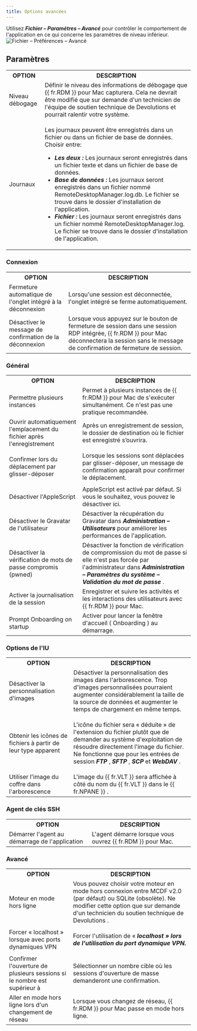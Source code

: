```yaml
---
title: Options avancées
---
```

Utilisez ***Fichier – Paramètres – Avancé*** pour contrôler le comportement de l'application en ce qui concerne les paramètres de niveau inférieur.  
![Fichier – Préférences – Avancé](https://webdevolutions.azureedge.net/docs/fr/rdm/mac/clip4204.png) 

## Paramètres 
<table>
	<tr>
		<th>
OPTION 
		</th>
		<th>
DESCRIPTION 
		</th>
	</tr>
	<tr>
		<td>
Niveau débogage 
		</td>
		<td>
Définir le niveau des informations de débogage que {{ fr.RDM }} pour Mac capturera. Cela ne devrait être modifié que sur demande d'un technicien de l'équipe de soutien technique de Devolutions et pourrait ralentir votre système. 
		</td>
	</tr>
	<tr>
		<td>
Journaux 
		</td>
		<td>

Les journaux peuvent être enregistrés dans un fichier ou dans un fichier de base de données. Choisir entre:  

* ***Les deux :*** Les journaux seront enregistrés dans un fichier texte et dans un fichier de base de données. 
* ***Base de données :*** Les journaux seront enregistrés dans un fichier nommé RemoteDesktopManager.log.db. Le fichier se trouve dans le dossier d'installation de l'application. 
* ***Fichier :*** Les journaux seront enregistrés dans un fichier nommé RemoteDesktopManager.log. Le fichier se trouve dans le dossier d'installation de l'application. 
		</td>
	</tr>
</table>

### Connexion 

<table>
	<tr>
		<th>
OPTION 
		</th>
		<th>
DESCRIPTION 
		</th>
	</tr>
	<tr>
		<td>
Fermeture automatique de l'onglet intégré à la déconnexion 
		</td>
		<td>
Lorsqu'une session est déconnectée, l'onglet intégré se ferme automatiquement. 
		</td>
	</tr>
	<tr>
		<td>
Désactiver le message de confirmation de la déconnexion 
		</td>
		<td>
Lorsque vous appuyez sur le bouton de fermeture de session dans une session RDP intégrée, {{ fr.RDM }} pour Mac déconnectera la session sans le message de confirmation de fermeture de session. 
		</td>
	</tr>
</table>

### Général 

<table>
	<tr>
		<th>
OPTION 
		</th>
		<th>
DESCRIPTION 
		</th>
	</tr>
	<tr>
		<td>
Permettre plusieurs instances 
		</td>
		<td>
Permet à plusieurs instances de {{ fr.RDM }} pour Mac de s'exécuter simultanément. Ce n'est pas une pratique recommandée. 
		</td>
	</tr>
	<tr>
		<td>
Ouvrir automatiquement l'emplacement du fichier après l'enregistrement 
		</td>
		<td>
Après un enregistrement de session, le dossier de destination où le fichier est enregistré s’ouvrira. 
		</td>
	</tr>
	<tr>
		<td>

Confirmer lors du déplacement par glisser-déposer 
		</td>
		<td>
Lorsque les sessions sont déplacées par glisser-déposer, un message de confirmation apparaît pour confirmer le déplacement. 
		</td>
	</tr>
	<tr>
		<td>
Désactiver l'AppleScript 
		</td>
		<td>
AppleScript est activé par défaut. Si vous le souhaitez, vous pouvez le désactiver ici. 
		</td>
	</tr>
	<tr>
		<td>
Désactiver le Gravatar de l'utilisateur 
		</td>
		<td>
Désactiver la récupération du Gravatar dans ***Administration – Utilisateurs*** pour améliorer les performances de l'application. 
		</td>
	</tr>
	<tr>
		<td>
Désactiver la vérification de mots de passe compromis (pwned) 
		</td>
		<td>
Désactiver la fonction de vérification de compromission du mot de passe si elle n'est pas forcée par l'administrateur dans ***Administration – Paramètres du système – Validation du mot de passe*** . 
		</td>
	</tr>
	<tr>
		<td>
Activer la journalisation de la session 
		</td>
		<td>
Enregistrer et suivre les activités et les interactions des utilisateurs avec {{ fr.RDM }} pour Mac. 
		</td>
	</tr>
	<tr>
		<td>
Prompt Onboarding on startup 
		</td>
		<td>
Activer pour lancer la fenêtre d'accueil ( Onboarding ) au démarrage. 
		</td>
	</tr>
</table>

### Options de l'IU 

<table>
	<tr>
		<th>
OPTION 
		</th>
		<th>
DESCRIPTION 
		</th>
	</tr>
	<tr>
		<td>
Désactiver la personnalisation d'images 
		</td>
		<td>
Désactiver la personnalisation  des images dans l'arborescence. Trop d'images personnalisées pourraient augmenter considérablement la taille de la source de données et augmenter le temps de chargement en même temps. 
		</td>
	</tr>
	<tr>
		<td>
Obtenir les icônes de fichiers à partir de leur type apparent 
		</td>
		<td>

L'icône du fichier sera « déduite » de l'extension du fichier plutôt que de demander au système d'exploitation de résoudre directement l'image du fichier. Ne fonctionne que pour les entrées de session ***FTP*** , ***SFTP*** , ***SCP*** et ***WebDAV*** . 
		</td>
	</tr>
	<tr>
		<td>
Utiliser l'image du coffre dans l'arborescence 
		</td>
		<td>
L'image du {{ fr.VLT }} sera affichée à côté du nom du {{ fr.VLT }} dans le {{ fr.NPANE }} . 
		</td>
	</tr>
</table>

### Agent de clés SSH 

<table>
	<tr>
		<th>
OPTION 
		</th>
		<th>
DESCRIPTION 
		</th>
	</tr>
	<tr>
		<td>
Démarrer l'agent au démarrage de l'application 
		</td>
		<td>
L'agent démarre lorsque vous ouvrez {{ fr.RDM }} pour Mac. 
		</td>
	</tr>
</table>

### Avancé 

<table>
	<tr>
		<th>
OPTION 
		</th>
		<th>
DESCRIPTION 
		</th>
	</tr>
	<tr>
		<td>
Moteur en mode hors ligne 
		</td>
		<td>
Vous pouvez choisir votre moteur en mode hors connexion entre MCDF v2.0 (par défaut) ou SQLite (obsolète). Ne modifier cette option que sur demande d'un technicien du soutien technique de Devolutions . 
		</td>
	</tr>
	<tr>
		<td>
Forcer « localhost » lorsque avec ports dynamiques VPN 
		</td>
		<td>
		
Forcer l'utilisation de « ***localhost*** ***» lors de l'utilisation du port dynamique VPN.*** 
		</td>
	</tr>
	<tr>
		<td>
Confirmer l'ouverture de plusieurs sessions si le nombre est supérieur à 
		</td>
		<td>
Sélectionner un nombre cible où les sessions d'ouverture de masse demanderont une confirmation. 
		</td>
	</tr>
	<tr>
		<td>
Aller en mode hors ligne lors d'un changement de réseau 
		</td>
		<td>
Lorsque vous changez de réseau, {{ fr.RDM }} pour Mac passe en mode hors ligne. 
		</td>
	</tr>
</table>


